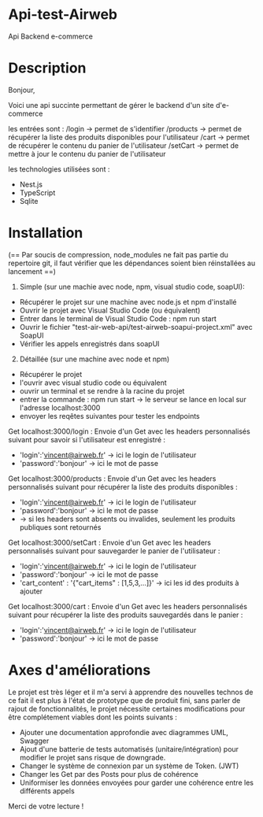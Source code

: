 # Api-test-Airweb
Api Backend e-commerce

# Description

Bonjour, 

Voici une api succinte permettant de gérer le backend d'un site d'e-commerce

les entrées sont : 
/login -> permet de s'identifier
/products -> permet de récupérer la liste des produits disponibles pour l'utilisateur
/cart -> permet de récupérer le contenu du panier de l'utilisateur
/setCart -> permet de mettre à jour le contenu du panier de l'utilisateur

les technologies utilisées sont : 
- Nest.js
- TypeScript
- Sqlite

# Installation

(== Par soucis de compression, node_modules ne fait pas partie du repertoire git, il faut vérifier que les dépendances soient bien réinstallées au lancement ==)

1) Simple (sur une machie avec node, npm, visual studio code, soapUI):
- Récupérer le projet sur une machine avec node.js et npm d'installé
- Ouvrir le projet avec Visual Studio Code (ou équivalent)
- Entrer dans le terminal de Visual Studio Code : npm run start
- Ouvrir le fichier "test-air-web-api/test-airweb-soapui-project.xml" avec SoapUI
- Vérifier les appels enregistrés dans soapUI

2) Détaillée (sur une machine avec node et npm)
- Récupérer le projet
- l'ouvrir avec visual studio code ou équivalent
- ouvrir un terminal et se rendre à la racine du projet
- entrer la commande : npm run start
-> le serveur se lance en local sur l'adresse localhost:3000
- envoyer les reqêtes suivantes pour tester les endpoints

Get localhost:3000/login :
Envoie d'un Get avec les headers personnalisés suivant pour savoir si l'utilisateur est enregistré : 
- 'login':'vincent@airweb.fr' -> ici le login de l'utilisateur
- 'password':'bonjour' -> ici le mot de passe

Get localhost:3000/products :
Envoie d'un Get avec les headers personnalisés suivant pour récupérer la liste des produits disponibles : 
- 'login':'vincent@airweb.fr' -> ici le login de l'utilisateur
- 'password':'bonjour' -> ici le mot de passe
- -> si les headers sont absents ou invalides, seulement les produits publiques sont retournés

Get localhost:3000/setCart :
Envoie d'un Get avec les headers personnalisés suivant pour sauvegarder le panier de l'utilisateur :
- 'login':'vincent@airweb.fr' -> ici le login de l'utilisateur
- 'password':'bonjour' -> ici le mot de passe
- 'cart_content' : '{"cart_items" : [1,5,3,...]}' -> ici les id des produits à ajouter

Get localhost:3000/cart :
Envoie d'un Get avec les headers personnalisés suivant pour récupérer la liste des produits sauvegardés dans le panier : 
- 'login':'vincent@airweb.fr' -> ici le login de l'utilisateur
- 'password':'bonjour' -> ici le mot de passe

# Axes d'améliorations

Le projet est très léger et il m'a servi à apprendre des nouvelles technos de ce fait il est plus à l'état de prototype que de produit fini, sans parler de rajout de fonctionnalités, le projet nécessite certaines modifications pour être complétement viables dont les points suivants :
- Ajouter une documentation approfondie avec diagrammes UML, Swagger
- Ajout d'une batterie de tests automatisés (unitaire/intégration) pour modifier le projet sans risque de downgrade.
- Changer le système de connexion par un système de Token. (JWT)
- Changer les Get par des Posts pour plus de cohérence
- Uniformiser les données envoyées pour garder une cohérence entre les différents appels

Merci de votre lecture !


